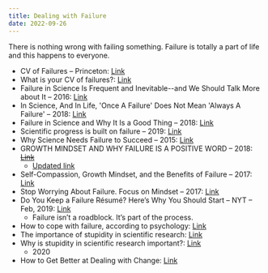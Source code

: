 ```yaml
---
title: Dealing with Failure
date: 2022-09-26
---
```

There is nothing wrong with failing something. Failure is totally a part of life and this happens to everyone.

<!--more-->

- CV of Failures – Princeton: [Link](https://www.sciencealert.com/why-creating-a-cv-of-failures-is-good-Princeton-professor-viral)
- What is your CV of failures?: [Link](https://www.sciencealert.com/why-creating-a-cv-of-failures-is-good-Princeton-professor-viral)
- Failure in Science Is Frequent and Inevitable--and We Should Talk More about It – 2016: [Link](https://www.scientificamerican.com/blog/guest-blog/failure-in-science-is-frequent-and-inevitable-and-we-should-talk-more-about-it/)
- In Science, And In Life, 'Once A Failure' Does Not Mean 'Always A Failure' – 2018: [Link](https://www.forbes.com/sites/startswithabang/2018/08/03/in-science-and-in-life-once-a-failure-does-not-mean-always-a-failure/?sh=15bef6dc7c08)
- Failure in Science and Why It Is a Good Thing – 2018: [Link](https://muse.jhu.edu/article/701865)
- Scientific progress is built on failure – 2019: [Link](https://www.nature.com/articles/d41586-019-00107-y)
- Why Science Needs Failure to Succeed – 2015: [Link](https://www.sciencefriday.com/segments/why-science-needs-failure-to-succeed/)
- GROWTH MINDSET AND WHY FAILURE IS A POSITIVE WORD – 2018: ~~[Link](https://www.cengage.com/404/)~~
  - [Updated link](https://blog.cengage.com/the-benefits-of-a-growth-mindset-dangers-of-a-fixed-mindset/)
- Self-Compassion, Growth Mindset, and the Benefits of Failure – 2017: [Link](https://www.psychologytoday.com/us/blog/the-athletes-way/201701/self-compassion-growth-mindset-and-the-benefits-failure)
- Stop Worrying About Failure. Focus on Mindset – 2017: [Link](https://medium.com/the-mission/stop-worrying-about-failure-focus-on-mindset-110b81f3e7b6#:~:text=Although%20people%20may%20differ%20in,only%20see%20ourselves%20as%20learning.)
- Do You Keep a Failure Résumé? Here’s Why You Should Start – NYT – Feb, 2019: [Link](https://www.nytimes.com/2019/02/03/smarter-living/failure-resume.html?smid=fb-nytimes&smtyp=cur)
  - Failure isn’t a roadblock. It’s part of the process.
- How to cope with failure, according to psychology: [Link](https://www.bps.org.uk/research-digest/how-cope-under-pressure-according-psychology)
- The importance of stupidity in scientific research: [Link](https://www.bps.org.uk/research-digest/how-cope-under-pressure-according-psychology)
- Why is stupidity in scientific research important?: [Link](https://www.biologists.com/stories/why-is-stupidity-in-scientific-research-important/)
  - 2020
- How to Get Better at Dealing with Change: [Link](https://hbr.org/2016/09/how-to-get-better-at-dealing-with-change)

